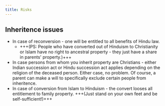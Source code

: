 ```yaml
---
title: Risks
---
```


<div class="js_include" url="../../risks/"  newLevelForH1="2" includeTitle="true"> </div>

## Inheritence issues
- In case of reconversion - one will be entitled to all benefits of Hindu law.
  - +++(PS: People who have converted out of Hinduism to Christianity or Islam have no right to ancestral property - they just have a share in parents' property.)+++ 
- In case persons from whom you inherit property are Christians - either Indian succession act or Hindu succession act applies depending on the religion of the deceased person. Either case, no problem. Of course, a parent can make a will to specifically exclude certain people from inheritence.
- In case of conversion from Islam to Hinduism - the convert looses all entitlement to family property. +++(Just stand on your own feet and be self-sufficient!)+++
